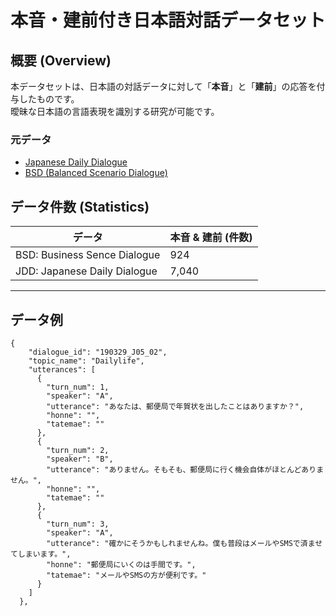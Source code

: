 # 本音・建前付き日本語対話データセット

## 概要 (Overview)
本データセットは、日本語の対話データに対して「**本音**」と「**建前**」の応答を付与したものです。  
曖昧な日本語の言語表現を識別する研究が可能です。


### 元データ
- [Japanese Daily Dialogue](https://github.com/jqk09a/japanese-daily-dialogue)  
- [BSD (Balanced Scenario Dialogue)](https://github.com/tsuruoka-lab/BSD)

## データ件数 (Statistics)

| データ | 本音 & 建前 (件数) |
|------------|--------------|
| BSD: Business Sence Dialogue | 924 |
| JDD: Japanese Daily Dialogue | 7,040 |

---

## データ例
```
{
    "dialogue_id": "190329_J05_02",
    "topic_name": "Dailylife",
    "utterances": [
      {
        "turn_num": 1,
        "speaker": "A",
        "utterance": "あなたは、郵便局で年賀状を出したことはありますか？",
        "honne": "",
        "tatemae": ""
      },
      {
        "turn_num": 2,
        "speaker": "B",
        "utterance": "ありません。そもそも、郵便局に行く機会自体がほとんどありません。",
        "honne": "",
        "tatemae": ""
      },
      {
        "turn_num": 3,
        "speaker": "A",
        "utterance": "確かにそうかもしれませんね。僕も普段はメールやSMSで済ませてしまいます。",
        "honne": "郵便局にいくのは手間です。",
        "tatemae": "メールやSMSの方が便利です。"
      }
    ]
  },
```
